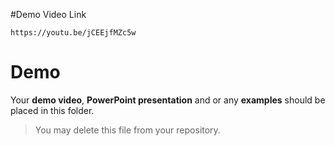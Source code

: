 #Demo Video Link
```
https://youtu.be/jCEEjfMZc5w
```

# Demo
Your **demo video**, **PowerPoint presentation** and or any **examples** should be placed in this folder.

> You may delete this file from your repository.
